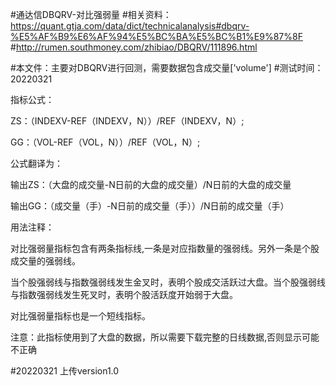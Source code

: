 #通达信DBQRV-对比强弱量
#相关资料：https://quant.gtja.com/data/dict/technicalanalysis#dbqrv-%E5%AF%B9%E6%AF%94%E5%BC%BA%E5%BC%B1%E9%87%8F
#http://rumen.southmoney.com/zhibiao/DBQRV/111896.html

#本文件：主要对DBQRV进行回测，需要数据包含成交量['volume']
#测试时间：20220321


指标公式：

ZS：（INDEXV-REF（INDEXV，N））/REF（INDEXV，N）;

GG：（VOL-REF（VOL，N））/REF（VOL，N）;

公式翻译为：

输出ZS：（大盘的成交量-N日前的大盘的成交量）/N日前的大盘的成交量

输出GG：（成交量（手）-N日前的成交量（手））/N日前的成交量（手）

用法注释：

对比强弱量指标包含有两条指标线,一条是对应指数量的强弱线。另外一条是个股成交量的强弱线。

当个股强弱线与指数强弱线发生金叉时，表明个股成交活跃过大盘。当个股强弱线与指数强弱线发生死叉时，表明个股活跃度开始弱于大盘。

对比强弱量指标也是一个短线指标。

注意：此指标使用到了大盘的数据，所以需要下载完整的日线数据,否则显示可能不正确


#20220321
上传version1.0
